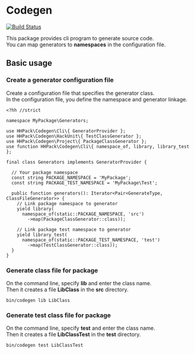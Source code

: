 # Codegen

[![Build Status](https://travis-ci.org/hhpack/codegen.svg?branch=develop)](https://travis-ci.org/hhpack/codegen)

This package provides cli program to generate source code.  
You can map generators to **namespaces** in the configuration file.  

## Basic usage

### Create a generator configuration file

Create a configuration file that specifies the generator class.  
In the configuration file, you define the namespace and generator linkage.  

```hack
<?hh //strict

namespace MyPackage\Generators;

use HHPack\Codegen\Cli\{ GeneratorProvider };
use HHPack\Codegen\HackUnit\{ TestClassGenerator };
use HHPack\Codegen\Project\{ PackageClassGenerator };
use function HHPack\Codegen\Cli\{ namespace_of, library, library_test };

final class Generators implements GeneratorProvider {

  // Your package namespace
  const string PACKAGE_NAMESPACE = 'MyPackage';
  const string PACKAGE_TEST_NAMESPACE = 'MyPackage\Test';

  public function generators(): Iterator<Pair<GenerateType, ClassFileGenerator>> {
	// Link package namespace to generator
    yield library(
      namespace_of(static::PACKAGE_NAMESPACE, 'src')
        ->map(PackageClassGenerator::class));

	// Link package test namespace to generator
    yield library_test(
      namespace_of(static::PACKAGE_TEST_NAMESPACE, 'test')
        ->map(TestClassGenerator::class));
  }
}
```

### Generate class file for package

On the command line, specify **lib** and enter the class name.  
Then it creates a file **LibClass** in the **src** directory.  

```shell
bin/codegen lib LibClass
```

### Generate test class file for package

On the command line, specify **test** and enter the class name.  
Then it creates a file **LibClassTest** in the **test** directory.  

```shell
bin/codegen test LibClassTest
```
